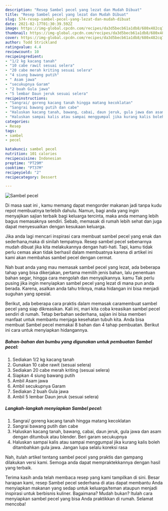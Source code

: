 ```yaml
---
description: "Resep Sambel pecel yang lezat dan Mudah Dibuat"
title: "Resep Sambel pecel yang lezat dan Mudah Dibuat"
slug: 574-resep-sambel-pecel-yang-lezat-dan-mudah-dibuat
date: 2021-02-17T01:30:39.592Z
image: https://img-global.cpcdn.com/recipes/da3d5becb61a1db8/680x482cq70/sambel-pecel-foto-resep-utama.jpg
thumbnail: https://img-global.cpcdn.com/recipes/da3d5becb61a1db8/680x482cq70/sambel-pecel-foto-resep-utama.jpg
cover: https://img-global.cpcdn.com/recipes/da3d5becb61a1db8/680x482cq70/sambel-pecel-foto-resep-utama.jpg
author: Todd Strickland
ratingvalue: 4.4
reviewcount: 10
recipeingredient:
- "1/2 kg kacang tanah"
- "10 cabe rawit sesuai selera"
- "20 cabe merah kriting sesuai selera"
- "4 siung bawang putih"
- " Asam jawa"
- "secukupnya Garam"
- "2 buah Gula jawa"
- "5 lembar Daun jeruk sesuai selera"
recipeinstructions:
- "Sangrai/ goreng kacang tanah hingga matang kecoklatan"
- "Sangrai bawang putih dan cabe"
- "Haluskan kacang tanah, bawang, cabai, daun jeruk, gula jawa dan asam dengan ditumbuk atau blender. Beri garam secukupnya"
- "Haluskan sampai kalis atau sampai menggumpal jika kurang kalis boleh ditambahkan gula jawa. Jangan lupa selalu koreksi rasa"
categories:
- Resep
tags:
- sambel
- pecel

katakunci: sambel pecel 
nutrition: 101 calories
recipecuisine: Indonesian
preptime: "PT29M"
cooktime: "PT37M"
recipeyield: "2"
recipecategory: Dessert

---
```



![Sambel pecel](https://img-global.cpcdn.com/recipes/da3d5becb61a1db8/680x482cq70/sambel-pecel-foto-resep-utama.jpg)

Di masa  saat ini , kamu memang dapat mengorder makanan jadi tanpa kudu repot membuatnya terlebih dahulu. Namun, bagi anda yang ingin menyajikan sajian terbaik bagi keluarga tercinta, maka anda memang lebih bagus memasaknya sendiri. Sebab, memasak di rumah lebih sehat dan juga dapat menyesuaikan dengan kesukaan keluarga.

Jika anda lagi mencari inspirasi cara membuat sambel pecel yang enak dan sederhana,maka di sinilah tempatnya. Resep sambel pecel  sebenarnya mudah dibuat jika kita melakukannya dengan hati-hati. Tapi, kamu tidak perlu cemas akan tidak berhasil dalam membuatnya 
karena di artikel ini kami akan membahas sambel pecel dengan cermat.  



Nah buat anda yang mau memasak sambel pecel yang lezat, ada beberapa tahap yang bisa dikerjakan, pertama memilih jenis bahan, lalu penentuan bahan segar, hingga cara mengolah dan menyajikannya. kamu Tak perlu pusing jika ingin menyiapkan sambel pecel yang lezat di mana pun anda berada. Karena, asalkan anda  tahu triknya, maka hidangan ini bisa menjadi suguhan yang spesial.

Berikut, ada beberapa cara praktis  dalam memasak caramembuat sambel pecel yang siap dikreasikan. Kali ini, mari kita coba kreasikan sambel pecel sendiri di rumah. Tetap berbahan sederhana, sajian ini bisa memberi manfaat untuk membantu menjaga kesehatan tubuh kita. Anda bisa membuat Sambel pecel memakai 8 bahan dan 4 tahap pembuatan. Berikut ini cara untuk menyiapkan hidangannya.

<!--inarticleads1-->

##### Bahan-bahan dan bumbu yang digunakan untuk pembuatan Sambel pecel:

1. Sediakan 1/2 kg kacang tanah
1. Gunakan 10 cabe rawit (sesuai selera)
1. Sediakan 20 cabe merah kriting (sesuai selera)
1. Siapkan 4 siung bawang putih
1. Ambil  Asam jawa
1. Ambil secukupnya Garam
1. Sediakan 2 buah Gula jawa
1. Ambil 5 lembar Daun jeruk (sesuai selera)




<!--inarticleads2-->

##### Langkah-langkah menyiapkan Sambel pecel:

1. Sangrai/ goreng kacang tanah hingga matang kecoklatan
1. Sangrai bawang putih dan cabe
1. Haluskan kacang tanah, bawang, cabai, daun jeruk, gula jawa dan asam dengan ditumbuk atau blender. Beri garam secukupnya
1. Haluskan sampai kalis atau sampai menggumpal jika kurang kalis boleh ditambahkan gula jawa. Jangan lupa selalu koreksi rasa




Nah, itulah artikel tentang  sambel pecel  yang praktis dan gampang dilakukan versi kami. Semoga anda dapat mempraktekkannya dengan hasil yang terbaik. 

Terima kasih anda telah membaca resep yang kami tampilkan di sini. Besar harapan kami, resep  Sambel pecel sederhana di atas dapat membantu Anda menyiapkan makanan yang sedap untuk keluarga/teman ataupun menjadi inspirasi untuk berbisnis kuliner. Bagaimana? Mudah bukan? Itulah cara menyiapkan sambel pecel yang bisa Anda praktikkan di rumah. Selamat mencoba!

